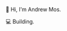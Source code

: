 👋 Hi, I'm Andrew Mos. 

💻 Building. 

<!---
andresmosqueraw/andresmosqueraw is a ✨ special ✨ repository because its `README.md` (this file) appears on your GitHub profile.
You can click the Preview link to take a look at your changes.
--->
